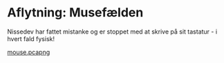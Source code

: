# Aflytning: Musefælden

Nissedev har fattet mistanke og er stoppet med at skrive på sit tastatur - i hvert fald fysisk!

[mouse.pcapng](mouse.pcapng)
